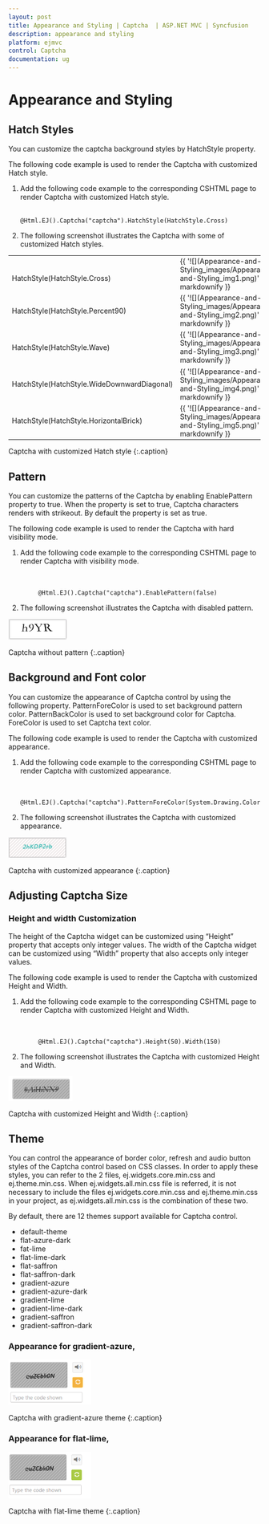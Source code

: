 ```yaml
---
layout: post
title: Appearance and Styling | Captcha  | ASP.NET MVC | Syncfusion
description: appearance and styling
platform: ejmvc
control: Captcha
documentation: ug
---
```


# Appearance and Styling

## Hatch Styles

You can customize the captcha background styles by HatchStyle property. 

The following code example is used to render the Captcha with customized Hatch style.

1. Add the following code example to the corresponding CSHTML page to render Captcha with customized Hatch style.


   ~~~ cshtml

   @Html.EJ().Captcha("captcha").HatchStyle(HatchStyle.Cross)

   ~~~
   

2. The following screenshot illustrates the Captcha with some of customized Hatch styles. 
<table>
<tr>
<td>
<br>HatchStyle(HatchStyle.Cross)</td><td>
{{ '![](Appearance-and-Styling_images/Appearance-and-Styling_img1.png)' | markdownify }}
</td></tr>
<tr>
<td>
HatchStyle(HatchStyle.Percent90)</td><td>
{{ '![](Appearance-and-Styling_images/Appearance-and-Styling_img2.png)' | markdownify }}
</td></tr>
<tr>
<td>
HatchStyle(HatchStyle.Wave)</td><td>
{{ '![](Appearance-and-Styling_images/Appearance-and-Styling_img3.png)' | markdownify }}
</td></tr>
<tr>
<td>
HatchStyle(HatchStyle.WideDownwardDiagonal)</td><td>
{{ '![](Appearance-and-Styling_images/Appearance-and-Styling_img4.png)' | markdownify }}
</td></tr>
<tr>
<td>
HatchStyle(HatchStyle.HorizontalBrick)</td><td>
{{ '![](Appearance-and-Styling_images/Appearance-and-Styling_img5.png)' | markdownify }}
</td></tr>
</table>

Captcha with customized Hatch style
{:.caption}

## Pattern

You can customize the patterns of the Captcha by enabling EnablePattern property to true. When the property is set to true, Captcha characters renders with strikeout. By default the property is set as true.

The following code example is used to render the Captcha with hard visibility mode.

1. Add the following code example to the corresponding CSHTML page to render Captcha with visibility mode.


   ~~~ cshtml


		@Html.EJ().Captcha("captcha").EnablePattern(false)

   ~~~
   

2. The following screenshot illustrates the Captcha with disabled pattern. 

![](Appearance-and-Styling_images/Appearance-and-Styling_img6.png)

Captcha without pattern
{:.caption}

## Background and Font color 

You can customize the appearance of Captcha control by using the following property. PatternForeColor is used to set background pattern color. PatternBackColor is used to set background color for Captcha. ForeColor is used to set Captcha text color.

The following code example is used to render the Captcha with customized appearance.

1. Add the following code example to the corresponding CSHTML page to render Captcha with customized appearance.

   ~~~ cshtml

		@Html.EJ().Captcha("captcha").PatternForeColor(System.Drawing.Color.LightGray).PatternBackColor(System.Drawing.Color.Snow).ForeColor(System.Drawing.Color.LightSeaGreen) 

   ~~~
   

2. The following screenshot illustrates the Captcha with customized appearance. 

![](Appearance-and-Styling_images/Appearance-and-Styling_img7.png)

Captcha with customized appearance
{:.caption}

## Adjusting Captcha Size

### Height and width Customization

The height of the Captcha widget can be customized using “Height” property that accepts only integer values. The width of the Captcha widget can be customized using “Width” property that also accepts only integer values.

The following code example is used to render the Captcha with customized Height and Width.

1. Add the following code example to the corresponding CSHTML page to render Captcha with customized Height and Width.


   ~~~ cshtml


		@Html.EJ().Captcha("captcha").Height(50).Width(150)

   ~~~
   

2. The following screenshot illustrates the Captcha with customized Height and Width. 

![](Appearance-and-Styling_images/Appearance-and-Styling_img8.png)

Captcha with customized Height and Width
{:.caption}

## Theme

You can control the appearance of border color, refresh and audio button styles of the Captcha control based on CSS classes. In order to apply these styles, you can refer to the 2 files, ej.widgets.core.min.css and ej.theme.min.css. When ej.widgets.all.min.css file is referred, it is not necessary to include the files ej.widgets.core.min.css and ej.theme.min.css in your project, as ej.widgets.all.min.css is the combination of these two. 

By default, there are 12 themes support available for Captcha control.

* default-theme
* flat-azure-dark
* fat-lime
* flat-lime-dark
* flat-saffron
* flat-saffron-dark
* gradient-azure
* gradient-azure-dark
* gradient-lime
* gradient-lime-dark
* gradient-saffron
* gradient-saffron-dark

### Appearance for gradient-azure,

![](Appearance-and-Styling_images/Appearance-and-Styling_img9.png)

Captcha with gradient-azure theme
{:.caption}

### Appearance for flat-lime,

![](Appearance-and-Styling_images/Appearance-and-Styling_img10.png)

Captcha with flat-lime theme
{:.caption}
